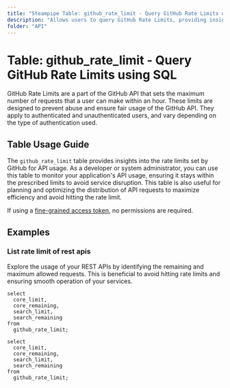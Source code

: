 ```yaml
---
title: "Steampipe Table: github_rate_limit - Query GitHub Rate Limits using SQL"
description: "Allows users to query GitHub Rate Limits, providing insights into the maximum number of requests that the user can make to the GitHub API within an hour."
folder: "API"
---
```


# Table: github_rate_limit - Query GitHub Rate Limits using SQL

GitHub Rate Limits are a part of the GitHub API that sets the maximum number of requests that a user can make within an hour. These limits are designed to prevent abuse and ensure fair usage of the GitHub API. They apply to authenticated and unauthenticated users, and vary depending on the type of authentication used.

## Table Usage Guide

The `github_rate_limit` table provides insights into the rate limits set by GitHub for API usage. As a developer or system administrator, you can use this table to monitor your application's API usage, ensuring it stays within the prescribed limits to avoid service disruption. This table is also useful for planning and optimizing the distribution of API requests to maximize efficiency and avoid hitting the rate limit.

If using a [fine-grained access token](https://docs.github.com/en/authentication/keeping-your-account-and-data-secure/managing-your-personal-access-tokens#creating-a-fine-grained-personal-access-token), no permissions are required.

## Examples

### List rate limit of rest apis
Explore the usage of your REST APIs by identifying the remaining and maximum allowed requests. This is beneficial to avoid hitting rate limits and ensuring smooth operation of your services.

```sql+postgres
select
  core_limit,
  core_remaining,
  search_limit,
  search_remaining
from
  github_rate_limit;
```

```sql+sqlite
select
  core_limit,
  core_remaining,
  search_limit,
  search_remaining
from
  github_rate_limit;
```